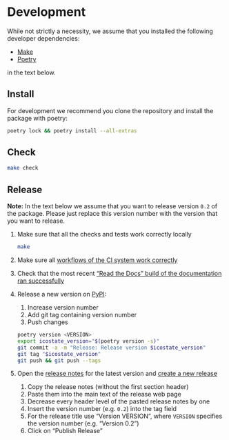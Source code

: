 # Development

While not strictly a necessity, we assume that you installed the following developer dependencies:

- [Make](<https://en.wikipedia.org/wiki/Make_(software)>)
- [Poetry](https://python-poetry.org)

in the text below.

## Install

For development we recommend you clone the repository and install the package with poetry:

```sh
poetry lock && poetry install --all-extras
```

## Check

```sh
make check
```

## Release

**Note:** In the text below we assume that you want to release version `0.2` of the package. Please just replace this version number with the version that you want to release.

1. Make sure that all the checks and tests work correctly locally

   ```sh
   make
   ```

2. Make sure all [workflows of the CI system work correctly](https://github.com/MyTooliT/ICOstate/actions)

3. Check that the most recent [“Read the Docs” build of the documentation ran successfully](https://app.readthedocs.org/projects/icostate/)

4. Release a new version on [PyPI](https://pypi.org/project/icostate/):
   1. Increase version number
   2. Add git tag containing version number
   3. Push changes

   ```sh
   poetry version <VERSION>
   export icostate_version="$(poetry version -s)"
   git commit -a -m "Release: Release version $icostate_version"
   git tag "$icostate_version"
   git push && git push --tags
   ```

5. Open the [release notes](https://github.com/MyTooliT/ICOstate/tree/main/doc/release) for the latest version and [create a new release](https://github.com/MyTooliT/ICOstate/releases/new)
   1. Copy the release notes (without the first section header)
   2. Paste them into the main text of the release web page
   3. Decrease every header level of the pasted release notes by one
   4. Insert the version number (e.g. `0.2`) into the tag field
   5. For the release title use “Version VERSION”, where `VERSION` specifies the version number (e.g. “Version 0.2”)
   6. Click on “Publish Release”
